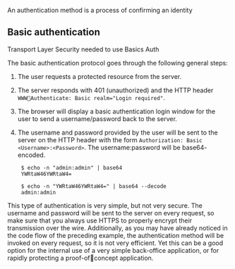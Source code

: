 An authentication method is a process of confirming an identity

## Basic authentication

Transport Layer Security needed to use Basics Auth

The basic authentication protocol goes through the following general steps:
1. The user requests a protected resource from the server.
2. The server responds with 401 (unauthorized) and the HTTP header `WWWAuthenticate: Basic realm="Login required"`.
3. The browser will display a basic authentication login window for the user to
send a username/password back to the server.
4. The username and password provided by the user will be sent to the server on
the HTTP header with the form `Authorization:
Basic <Username>:<Password>`. The username:password will be base64-
encoded.

        $ echo -n "admin:admin" | base64
        YWRtaW46YWRtaW4=

        $ echo -n "YWRtaW46YWRtaW4=" | base64 --decode
        admin:admin


This type of authentication is very simple, but not very secure. The username and password
will be sent to the server on every request, so make sure that you always use HTTPS to
properly encrypt their transmission over the wire. Additionally, as you may have already
noticed in the code flow of the preceding example, the authentication method will be
invoked on every request, so it is not very efficient. Yet this can be a good option for the
internal use of a very simple back-office application, or for rapidly protecting a proof-ofconcept application.


